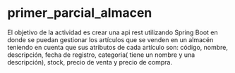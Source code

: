 # primer_parcial_almacen
El objetivo de la actividad es crear una api rest utilizando Spring Boot en donde se puedan gestionar los artículos que se venden en un almacén teniendo en cuenta que sus atributos de cada artículo son: código, nombre, descripción, fecha de registro, categoria( tiene un nombre y una descripción), stock, precio de venta y precio de compra.
